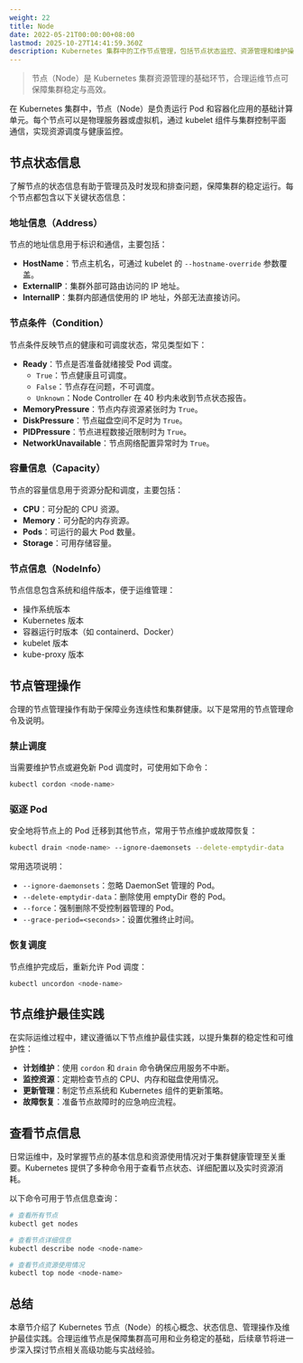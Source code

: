 ```yaml
---
weight: 22
title: Node
date: 2022-05-21T00:00:00+08:00
lastmod: 2025-10-27T14:41:59.360Z
description: Kubernetes 集群中的工作节点管理，包括节点状态监控、资源管理和维护操作等核心概念和实践。
---
```


> 节点（Node）是 Kubernetes 集群资源管理的基础环节，合理运维节点可保障集群稳定与高效。

在 Kubernetes 集群中，节点（Node）是负责运行 Pod 和容器化应用的基础计算单元。每个节点可以是物理服务器或虚拟机，通过 kubelet 组件与集群控制平面通信，实现资源调度与健康监控。

## 节点状态信息

了解节点的状态信息有助于管理员及时发现和排查问题，保障集群的稳定运行。每个节点都包含以下关键状态信息：

### 地址信息（Address）

节点的地址信息用于标识和通信，主要包括：

- **HostName**：节点主机名，可通过 kubelet 的 `--hostname-override` 参数覆盖。
- **ExternalIP**：集群外部可路由访问的 IP 地址。
- **InternalIP**：集群内部通信使用的 IP 地址，外部无法直接访问。

### 节点条件（Condition）

节点条件反映节点的健康和可调度状态，常见类型如下：

- **Ready**：节点是否准备就绪接受 Pod 调度。
  - `True`：节点健康且可调度。
  - `False`：节点存在问题，不可调度。
  - `Unknown`：Node Controller 在 40 秒内未收到节点状态报告。
- **MemoryPressure**：节点内存资源紧张时为 `True`。
- **DiskPressure**：节点磁盘空间不足时为 `True`。
- **PIDPressure**：节点进程数接近限制时为 `True`。
- **NetworkUnavailable**：节点网络配置异常时为 `True`。

### 容量信息（Capacity）

节点的容量信息用于资源分配和调度，主要包括：

- **CPU**：可分配的 CPU 资源。
- **Memory**：可分配的内存资源。
- **Pods**：可运行的最大 Pod 数量。
- **Storage**：可用存储容量。

### 节点信息（NodeInfo）

节点信息包含系统和组件版本，便于运维管理：

- 操作系统版本
- Kubernetes 版本
- 容器运行时版本（如 containerd、Docker）
- kubelet 版本
- kube-proxy 版本

## 节点管理操作

合理的节点管理操作有助于保障业务连续性和集群健康。以下是常用的节点管理命令及说明。

### 禁止调度

当需要维护节点或避免新 Pod 调度时，可使用如下命令：

```bash
kubectl cordon <node-name>
```

### 驱逐 Pod

安全地将节点上的 Pod 迁移到其他节点，常用于节点维护或故障恢复：

```bash
kubectl drain <node-name> --ignore-daemonsets --delete-emptydir-data
```

常用选项说明：

- `--ignore-daemonsets`：忽略 DaemonSet 管理的 Pod。
- `--delete-emptydir-data`：删除使用 emptyDir 卷的 Pod。
- `--force`：强制删除不受控制器管理的 Pod。
- `--grace-period=<seconds>`：设置优雅终止时间。

### 恢复调度

节点维护完成后，重新允许 Pod 调度：

```bash
kubectl uncordon <node-name>
```

## 节点维护最佳实践

在实际运维过程中，建议遵循以下节点维护最佳实践，以提升集群的稳定性和可维护性：

- **计划维护**：使用 `cordon` 和 `drain` 命令确保应用服务不中断。
- **监控资源**：定期检查节点的 CPU、内存和磁盘使用情况。
- **更新管理**：制定节点系统和 Kubernetes 组件的更新策略。
- **故障恢复**：准备节点故障时的应急响应流程。

## 查看节点信息

日常运维中，及时掌握节点的基本信息和资源使用情况对于集群健康管理至关重要。Kubernetes 提供了多种命令用于查看节点状态、详细配置以及实时资源消耗。

以下命令可用于节点信息查询：

```bash
# 查看所有节点
kubectl get nodes

# 查看节点详细信息
kubectl describe node <node-name>

# 查看节点资源使用情况
kubectl top node <node-name>
```

## 总结

本章节介绍了 Kubernetes 节点（Node）的核心概念、状态信息、管理操作及维护最佳实践。合理运维节点是保障集群高可用和业务稳定的基础，后续章节将进一步深入探讨节点相关高级功能与实战经验。
